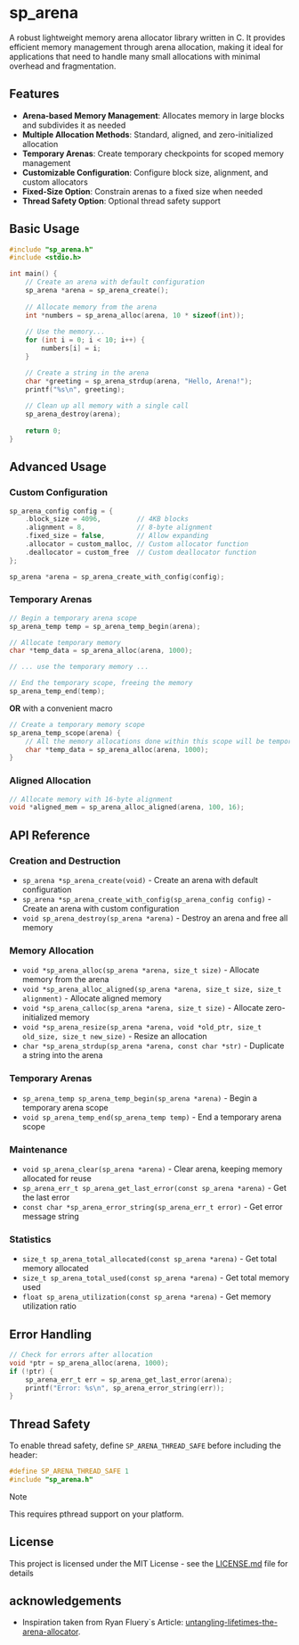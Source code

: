 # sp_arena

A robust lightweight memory arena allocator library written in C. It provides efficient memory management through arena allocation, making it ideal for applications that need to handle many small allocations with minimal overhead and fragmentation.

## Features

- **Arena-based Memory Management**: Allocates memory in large blocks and subdivides it as needed
- **Multiple Allocation Methods**: Standard, aligned, and zero-initialized allocation
- **Temporary Arenas**: Create temporary checkpoints for scoped memory management
- **Customizable Configuration**: Configure block size, alignment, and custom allocators
- **Fixed-Size Option**: Constrain arenas to a fixed size when needed
- **Thread Safety Option**: Optional thread safety support

## Basic Usage

```c
#include "sp_arena.h"
#include <stdio.h>

int main() {
    // Create an arena with default configuration
    sp_arena *arena = sp_arena_create();
    
    // Allocate memory from the arena
    int *numbers = sp_arena_alloc(arena, 10 * sizeof(int));
    
    // Use the memory...
    for (int i = 0; i < 10; i++) {
        numbers[i] = i;
    }

    // Create a string in the arena
    char *greeting = sp_arena_strdup(arena, "Hello, Arena!");
    printf("%s\n", greeting);
    
    // Clean up all memory with a single call
    sp_arena_destroy(arena);
    
    return 0;
}
```

## Advanced Usage

### Custom Configuration

```c
sp_arena_config config = {
    .block_size = 4096,         // 4KB blocks
    .alignment = 8,             // 8-byte alignment
    .fixed_size = false,        // Allow expanding
    .allocator = custom_malloc, // Custom allocator function
    .deallocator = custom_free  // Custom deallocator function
};

sp_arena *arena = sp_arena_create_with_config(config);
```

### Temporary Arenas

```c
// Begin a temporary arena scope
sp_arena_temp temp = sp_arena_temp_begin(arena);

// Allocate temporary memory
char *temp_data = sp_arena_alloc(arena, 1000);

// ... use the temporary memory ...

// End the temporary scope, freeing the memory
sp_arena_temp_end(temp);
```

**OR** with a convenient macro 

```c
// Create a temporary memory scope 
sp_arena_temp_scope(arena) {
    // All the memory allocations done within this scope will be temporary 
    char *temp_data = sp_arena_alloc(arena, 1000);
}

```

### Aligned Allocation

```c
// Allocate memory with 16-byte alignment
void *aligned_mem = sp_arena_alloc_aligned(arena, 100, 16);
```

## API Reference

### Creation and Destruction

- `sp_arena *sp_arena_create(void)` - Create an arena with default configuration
- `sp_arena *sp_arena_create_with_config(sp_arena_config config)` - Create an arena with custom configuration
- `void sp_arena_destroy(sp_arena *arena)` - Destroy an arena and free all memory

### Memory Allocation

- `void *sp_arena_alloc(sp_arena *arena, size_t size)` - Allocate memory from the arena
- `void *sp_arena_alloc_aligned(sp_arena *arena, size_t size, size_t alignment)` - Allocate aligned memory
- `void *sp_arena_calloc(sp_arena *arena, size_t size)` - Allocate zero-initialized memory
- `void *sp_arena_resize(sp_arena *arena, void *old_ptr, size_t old_size, size_t new_size)` - Resize an allocation
- `char *sp_arena_strdup(sp_arena *arena, const char *str)` - Duplicate a string into the arena

### Temporary Arenas

- `sp_arena_temp sp_arena_temp_begin(sp_arena *arena)` - Begin a temporary arena scope
- `void sp_arena_temp_end(sp_arena_temp temp)` - End a temporary arena scope

### Maintenance

- `void sp_arena_clear(sp_arena *arena)` - Clear arena, keeping memory allocated for reuse
- `sp_arena_err_t sp_arena_get_last_error(const sp_arena *arena)` - Get the last error
- `const char *sp_arena_error_string(sp_arena_err_t error)` - Get error message string

### Statistics

- `size_t sp_arena_total_allocated(const sp_arena *arena)` - Get total memory allocated
- `size_t sp_arena_total_used(const sp_arena *arena)` - Get total memory used
- `float sp_arena_utilization(const sp_arena *arena)` - Get memory utilization ratio

## Error Handling

```c
// Check for errors after allocation
void *ptr = sp_arena_alloc(arena, 1000);
if (!ptr) {
    sp_arena_err_t err = sp_arena_get_last_error(arena);
    printf("Error: %s\n", sp_arena_error_string(err));
}
```

## Thread Safety

To enable thread safety, define `SP_ARENA_THREAD_SAFE` before including the header:

```c
#define SP_ARENA_THREAD_SAFE 1
#include "sp_arena.h"
```

> [!NOTE]  
> This requires pthread support on your platform.

## License

This project is licensed under the MIT License - see the [LICENSE.md](./LICENSE) file for details

## acknowledgements
- Inspiration taken from Ryan Fluery`s Article: [untangling-lifetimes-the-arena-allocator](https://www.rfleury.com/p/untangling-lifetimes-the-arena-allocator).